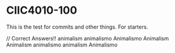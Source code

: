 # CIIC4010-100
This is the test for commits and other things. 
For starters.

// Correct Answers!!
animalism 
animalismo 
Animalismo 
Animalism 
Animalism 
animalismo 
animalism 
Animalismo 
